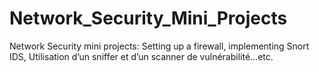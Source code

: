 # Network_Security_Mini_Projects
Network Security mini projects: Setting up a firewall, implementing Snort IDS, Utilisation d’un sniffer  et d’un scanner de vulnérabilité...etc.
